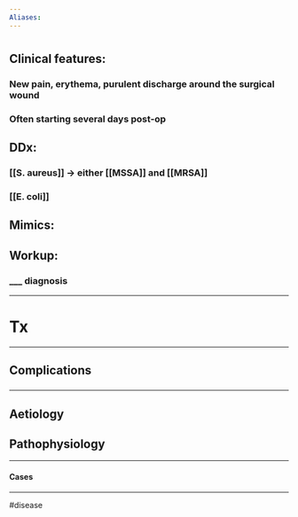 ```yaml
---
Aliases:
---
```

# 
## Clinical features:
### New pain, erythema, purulent discharge around the surgical wound
### Often starting several days post-op
## DDx:
### [[S. aureus]] -> either [[MSSA]] and [[MRSA]]
### [[E. coli]]
## Mimics:
###
## Workup:
### ___ diagnosis
---
# Tx

---
## Complications
###

---
## Aetiology
## Pathophysiology

---
#### Cases


---
#disease 